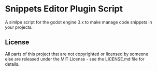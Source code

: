 # Snippets Editor Plugin Script

A simlpe script for the godot engine 3.x to make manage code snippets in your projects.

## License

All parts of this project that are not copyrighted or licensed by someone else are released under the MIT License - see the LICENSE.md file for details.
